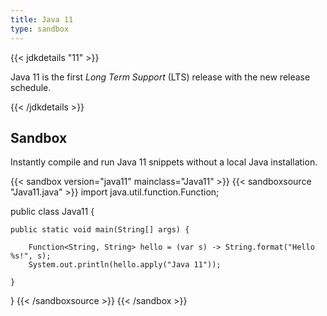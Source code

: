 ```yaml
---
title: Java 11
type: sandbox
---
```


{{< jdkdetails "11" >}}

Java 11 is the first *Long Term Support* (LTS) release with the new release schedule.

{{< /jdkdetails >}}


## Sandbox

Instantly compile and run Java 11 snippets without a local Java installation.

{{< sandbox version="java11" mainclass="Java11" >}}
{{< sandboxsource "Java11.java" >}}
import java.util.function.Function;

public class Java11 {

    public static void main(String[] args) {
        
        Function<String, String> hello = (var s) -> String.format("Hello %s!", s);
        System.out.println(hello.apply("Java 11"));
        
    }

}
{{< /sandboxsource >}}
{{< /sandbox >}}

